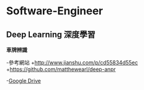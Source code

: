 # Software-Engineer

## Deep Learning 深度學習

**車牌辨識**


-參考網站
  +http://www.jianshu.com/p/cd55834d55ec
  +https://github.com/matthewearl/deep-anpr
  
-[Google Drive](https://drive.google.com/drive/folders/0AJwlQ0rpqMFIUk9PVA)
